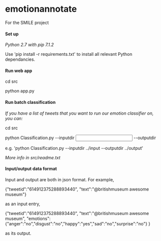 # emotionannotate
For the SMILE project

#### Set up
*Python 2.7 with pip 7.1.2*

Use 'pip install -r requirements.txt' to install all relevant Python dependancies.
#### Run web app
cd src

python app.py
#### Run batch classification
*If you have a list of tweets that you want to run our emotion classifier on, you can:*

cd src

python Classification.py --inputdir <input directory> --outputdir <outpur directory>

e.g. 'python Classification.py --inputdir ../input --outputdir ../output'

*More info in src/readme.txt*

#### Input/output data format
Input and output are both in json format.
For example,

{"tweetid":"614912375288893440", "text":"@britishmuseum awesome museum"}

as an input entry,

{"tweetid":"614912375288893440", 
"text":"@britishmuseum awesome museum",
"emotions":{"anger":"no","disgust":"no","happy":"yes","sad":"no","surprise":"no"}
}

as its output.
